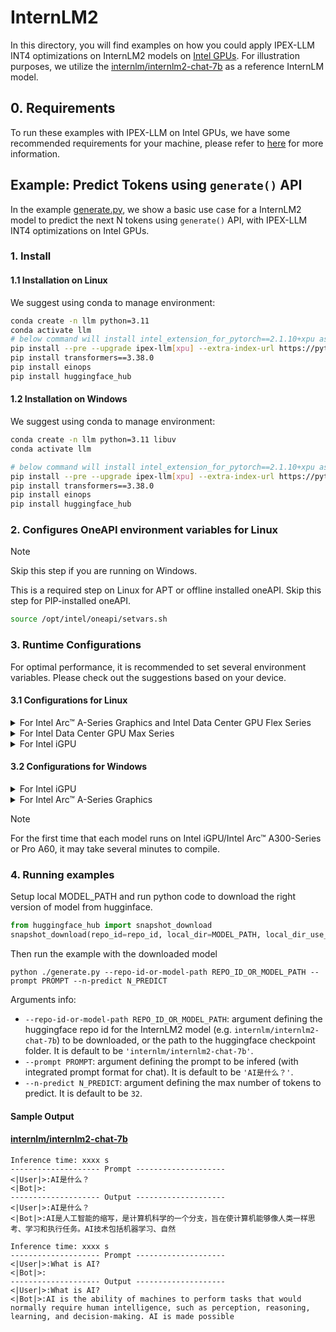 # InternLM2
In this directory, you will find examples on how you could apply IPEX-LLM INT4 optimizations on InternLM2 models on [Intel GPUs](../../../README.md). For illustration purposes, we utilize the [internlm/internlm2-chat-7b](https://huggingface.co/internlm/internlm2-chat-7b) as a reference InternLM model.

## 0. Requirements
To run these examples with IPEX-LLM on Intel GPUs, we have some recommended requirements for your machine, please refer to [here](../../../README.md#requirements) for more information.

## Example: Predict Tokens using `generate()` API
In the example [generate.py](./generate.py), we show a basic use case for a InternLM2 model to predict the next N tokens using `generate()` API, with IPEX-LLM INT4 optimizations on Intel GPUs.
### 1. Install
#### 1.1 Installation on Linux
We suggest using conda to manage environment:
```bash
conda create -n llm python=3.11
conda activate llm
# below command will install intel_extension_for_pytorch==2.1.10+xpu as default
pip install --pre --upgrade ipex-llm[xpu] --extra-index-url https://pytorch-extension.intel.com/release-whl/stable/xpu/us/
pip install transformers==3.38.0
pip install einops
pip install huggingface_hub 
```

#### 1.2 Installation on Windows
We suggest using conda to manage environment:
```bash
conda create -n llm python=3.11 libuv
conda activate llm

# below command will install intel_extension_for_pytorch==2.1.10+xpu as default
pip install --pre --upgrade ipex-llm[xpu] --extra-index-url https://pytorch-extension.intel.com/release-whl/stable/xpu/us/
pip install transformers==3.38.0
pip install einops
pip install huggingface_hub 
```

### 2. Configures OneAPI environment variables for Linux

> [!NOTE]
> Skip this step if you are running on Windows.

This is a required step on Linux for APT or offline installed oneAPI. Skip this step for PIP-installed oneAPI.

```bash
source /opt/intel/oneapi/setvars.sh
```

### 3. Runtime Configurations
For optimal performance, it is recommended to set several environment variables. Please check out the suggestions based on your device.
#### 3.1 Configurations for Linux
<details>

<summary>For Intel Arc™ A-Series Graphics and Intel Data Center GPU Flex Series</summary>

```bash
export USE_XETLA=OFF
export SYCL_PI_LEVEL_ZERO_USE_IMMEDIATE_COMMANDLISTS=1
export SYCL_CACHE_PERSISTENT=1
```

</details>

<details>

<summary>For Intel Data Center GPU Max Series</summary>

```bash
export LD_PRELOAD=${LD_PRELOAD}:${CONDA_PREFIX}/lib/libtcmalloc.so
export SYCL_PI_LEVEL_ZERO_USE_IMMEDIATE_COMMANDLISTS=1
export SYCL_CACHE_PERSISTENT=1
export ENABLE_SDP_FUSION=1
```
> Note: Please note that `libtcmalloc.so` can be installed by `conda install -c conda-forge -y gperftools=2.10`.
</details>

<details>

<summary>For Intel iGPU</summary>

```bash
export SYCL_CACHE_PERSISTENT=1
export BIGDL_LLM_XMX_DISABLED=1
```

</details>

#### 3.2 Configurations for Windows
<details>

<summary>For Intel iGPU</summary>

```cmd
set SYCL_CACHE_PERSISTENT=1
set BIGDL_LLM_XMX_DISABLED=1
```

</details>

<details>

<summary>For Intel Arc™ A-Series Graphics</summary>

```cmd
set SYCL_CACHE_PERSISTENT=1
```

</details>

> [!NOTE]
> For the first time that each model runs on Intel iGPU/Intel Arc™ A300-Series or Pro A60, it may take several minutes to compile.

### 4. Running examples
Setup local MODEL_PATH and run python code to download the right version of model from hugginface.
```python
from huggingface_hub import snapshot_download
snapshot_download(repo_id=repo_id, local_dir=MODEL_PATH, local_dir_use_symlinks=False, revision="v1.1.0")
```
Then run the example with the downloaded model
```
python ./generate.py --repo-id-or-model-path REPO_ID_OR_MODEL_PATH --prompt PROMPT --n-predict N_PREDICT
```

Arguments info:
- `--repo-id-or-model-path REPO_ID_OR_MODEL_PATH`: argument defining the huggingface repo id for the InternLM2 model (e.g. `internlm/internlm2-chat-7b`) to be downloaded, or the path to the huggingface checkpoint folder. It is default to be `'internlm/internlm2-chat-7b'`.
- `--prompt PROMPT`: argument defining the prompt to be infered (with integrated prompt format for chat). It is default to be `'AI是什么？'`.
- `--n-predict N_PREDICT`: argument defining the max number of tokens to predict. It is default to be `32`.

#### Sample Output
#### [internlm/internlm2-chat-7b](https://huggingface.co/internlm/internlm2-chat-7b)
```log
Inference time: xxxx s
-------------------- Prompt --------------------
<|User|>:AI是什么？
<|Bot|>:
-------------------- Output --------------------
<|User|>:AI是什么？
<|Bot|>:AI是人工智能的缩写，是计算机科学的一个分支，旨在使计算机能够像人类一样思考、学习和执行任务。AI技术包括机器学习、自然
```

```log
Inference time: xxxx s
-------------------- Prompt --------------------
<|User|>:What is AI?
<|Bot|>:
-------------------- Output --------------------
<|User|>:What is AI?
<|Bot|>:AI is the ability of machines to perform tasks that would normally require human intelligence, such as perception, reasoning, learning, and decision-making. AI is made possible
```
